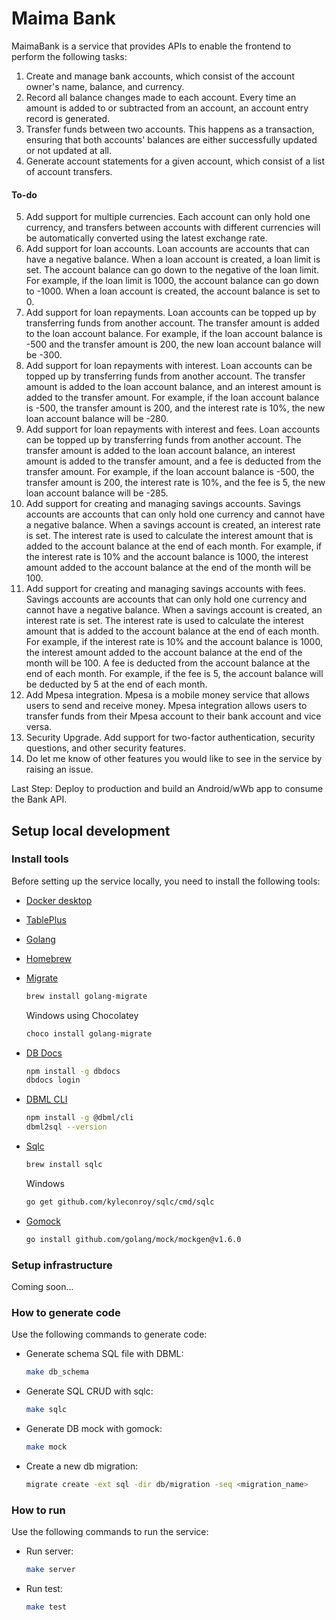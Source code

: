 # Maima Bank

MaimaBank is a service that provides APIs to enable the frontend to perform the following tasks:

1. Create and manage bank accounts, which consist of the account owner's name, balance, and currency.
2. Record all balance changes made to each account. Every time an amount is added to or subtracted from an account, an account entry record is generated.
3. Transfer funds between two accounts. This happens as a transaction, ensuring that both accounts' balances are either successfully updated or not updated at all.
4. Generate account statements for a given account, which consist of a list of account transfers.

#### To-do

5. Add support for multiple currencies. Each account can only hold one currency, and transfers between accounts with different currencies will be automatically converted using the latest exchange rate.
6. Add support for loan accounts. Loan accounts are accounts that can have a negative balance. When a loan account is created, a loan limit is set. The account balance can go down to the negative of the loan limit. For example, if the loan limit is 1000, the account balance can go down to -1000. When a loan account is created, the account balance is set to 0.
7. Add support for loan repayments. Loan accounts can be topped up by transferring funds from another account. The transfer amount is added to the loan account balance. For example, if the loan account balance is -500 and the transfer amount is 200, the new loan account balance will be -300.
8. Add support for loan repayments with interest. Loan accounts can be topped up by transferring funds from another account. The transfer amount is added to the loan account balance, and an interest amount is added to the transfer amount. For example, if the loan account balance is -500, the transfer amount is 200, and the interest rate is 10%, the new loan account balance will be -280.
9. Add support for loan repayments with interest and fees. Loan accounts can be topped up by transferring funds from another account. The transfer amount is added to the loan account balance, an interest amount is added to the transfer amount, and a fee is deducted from the transfer amount. For example, if the loan account balance is -500, the transfer amount is 200, the interest rate is 10%, and the fee is 5, the new loan account balance will be -285.
10. Add support for creating and managing savings accounts. Savings accounts are accounts that can only hold one currency and cannot have a negative balance. When a savings account is created, an interest rate is set. The interest rate is used to calculate the interest amount that is added to the account balance at the end of each month. For example, if the interest rate is 10% and the account balance is 1000, the interest amount added to the account balance at the end of the month will be 100.
11. Add support for creating and managing savings accounts with fees. Savings accounts are accounts that can only hold one currency and cannot have a negative balance. When a savings account is created, an interest rate is set. The interest rate is used to calculate the interest amount that is added to the account balance at the end of each month. For example, if the interest rate is 10% and the account balance is 1000, the interest amount added to the account balance at the end of the month will be 100. A fee is deducted from the account balance at the end of each month. For example, if the fee is 5, the account balance will be deducted by 5 at the end of each month.
12. Add Mpesa integration. Mpesa is a mobile money service that allows users to send and receive money. Mpesa integration allows users to transfer funds from their Mpesa account to their bank account and vice versa.
13. Security Upgrade. Add support for two-factor authentication, security questions, and other security features.
14. Do let me know of other features you would like to see in the service by raising an issue.

Last Step: Deploy to production and build an Android/wWb app to consume the Bank API.

## Setup local development

### Install tools

Before setting up the service locally, you need to install the following tools:

- [Docker desktop](https://www.docker.com/products/docker-desktop)
- [TablePlus](https://tableplus.com/)
- [Golang](https://golang.org/)
- [Homebrew](https://brew.sh/)
- [Migrate](https://github.com/golang-migrate/migrate/tree/master/cmd/migrate)

  ```bash
  brew install golang-migrate
  ```

  Windows using Chocolatey

  ```bash
  choco install golang-migrate
  ```

- [DB Docs](https://dbdocs.io/docs)

  ```bash
  npm install -g dbdocs
  dbdocs login
  ```

- [DBML CLI](https://www.dbml.org/cli/#installation)

  ```bash
  npm install -g @dbml/cli
  dbml2sql --version
  ```

- [Sqlc](https://github.com/kyleconroy/sqlc#installation)

  ```bash
  brew install sqlc
  ```

  Windows

  ```bash
  go get github.com/kyleconroy/sqlc/cmd/sqlc
  ```

- [Gomock](https://github.com/golang/mock)

  ```bash
  go install github.com/golang/mock/mockgen@v1.6.0
  ```

### Setup infrastructure

Coming soon...

### How to generate code

Use the following commands to generate code:

- Generate schema SQL file with DBML:

  ```bash
  make db_schema
  ```

- Generate SQL CRUD with sqlc:

  ```bash
  make sqlc
  ```

- Generate DB mock with gomock:

  ```bash
  make mock
  ```

- Create a new db migration:

  ```bash
  migrate create -ext sql -dir db/migration -seq <migration_name>
  ```

### How to run

Use the following commands to run the service:

- Run server:

  ```bash
  make server
  ```

- Run test:

  ```bash
  make test
  ```
